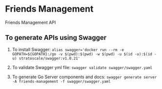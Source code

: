 # Friends Management
Friends Management API

## To generate APIs using Swagger

1. To install Swagger: `alias swagger='docker run --rm -e GOPATH=${GOPATH}:/go -v $(pwd):$(pwd) -w $(pwd) -u $(id -u):$(id -u) stratoscale/swagger:v1.0.21'`

2. To validate Swagger yml file: `swagger validate swagger/swagger.yaml`

3. To generate Go Server components and docs: `swagger generate server -A friends-management -f swagger/swagger.yaml`